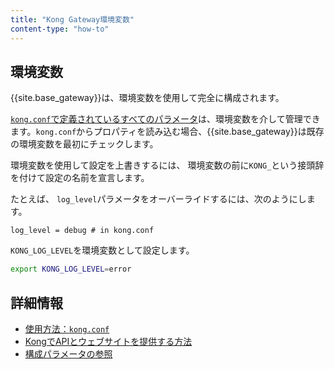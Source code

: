 ```yaml
---
title: "Kong Gateway環境変数"
content-type: "how-to"
---
```

環境変数
----


{{site.base_gateway}}は、環境変数を使用して完全に構成されます。

[`kong.conf`で定義されているすべてのパラメータ](/gateway/{{page.release}}/reference/configuration/)は、環境変数を介して管理できます。`kong.conf`からプロパティを読み込む場合、{{site.base_gateway}}は既存の環境変数を最初にチェックします。

環境変数を使用して設定を上書きするには、
環境変数の前に`KONG_`という接頭辞を付けて設定の名前を宣言します。

たとえば、 `log_level`パラメータをオーバーライドするには、次のようにします。

    log_level = debug # in kong.conf

`KONG_LOG_LEVEL`を環境変数として設定します。

```bash
export KONG_LOG_LEVEL=error
```

詳細情報
----

* [使用方法：`kong.conf`](/gateway/{{page.release}}/production/kong-conf/)
* [KongでAPIとウェブサイトを提供する方法](/gateway/{{page.release}}/production/website-api-serving/)
* [構成パラメータの参照](/gateway/{{page.release}}/reference/configuration/)

